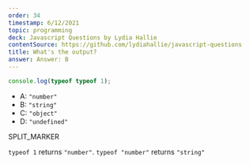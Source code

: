 ```yaml
---
order: 34
timestamp: 6/12/2021
topic: programming
deck: Javascript Questions by Lydia Hallie
contentSource: https://github.com/lydiahallie/javascript-questions
title: What's the output?
answer: Answer: B
---
```


  

```javascript
console.log(typeof typeof 1);
```

- A: `"number"`
- B: `"string"`
- C: `"object"`
- D: `"undefined"`




SPLIT_MARKER

`typeof 1` returns `"number"`.
`typeof "number"` returns `"string"`



